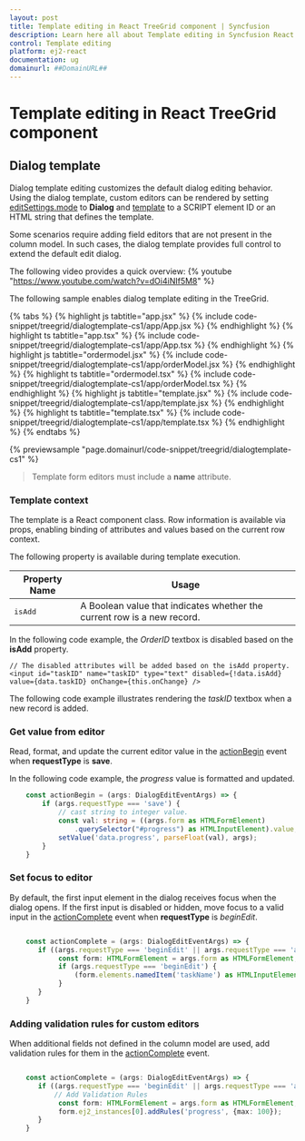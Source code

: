 ```yaml
---
layout: post
title: Template editing in React TreeGrid component | Syncfusion
description: Learn here all about Template editing in Syncfusion React TreeGrid component of Syncfusion Essential JS 2 and more.
control: Template editing 
platform: ej2-react
documentation: ug
domainurl: ##DomainURL##
---
```


# Template editing in React TreeGrid component

## Dialog template

Dialog template editing customizes the default dialog editing behavior. Using the dialog template, custom editors can be rendered by setting [editSettings.mode](https://ej2.syncfusion.com/react/documentation/api/treegrid/editSettingsModel/#mode) to **Dialog** and [template](https://ej2.syncfusion.com/react/documentation/api/treegrid/editSettingsModel/#template) to a SCRIPT element ID or an HTML string that defines the template.

Some scenarios require adding field editors that are not present in the column model. In such cases, the dialog template provides full control to extend the default edit dialog.

The following video provides a quick overview:
{% youtube "https://www.youtube.com/watch?v=dOi4iNIf5M8" %}

The following sample enables dialog template editing in the TreeGrid.

{% tabs %}
{% highlight js tabtitle="app.jsx" %}
{% include code-snippet/treegrid/dialogtemplate-cs1/app/App.jsx %}
{% endhighlight %}
{% highlight ts tabtitle="app.tsx" %}
{% include code-snippet/treegrid/dialogtemplate-cs1/app/App.tsx %}
{% endhighlight %}
{% highlight js tabtitle="ordermodel.jsx" %}
{% include code-snippet/treegrid/dialogtemplate-cs1/app/orderModel.jsx %}
{% endhighlight %}
{% highlight ts tabtitle="ordermodel.tsx" %}
{% include code-snippet/treegrid/dialogtemplate-cs1/app/orderModel.tsx %}
{% endhighlight %}
{% highlight js tabtitle="template.jsx" %}
{% include code-snippet/treegrid/dialogtemplate-cs1/app/template.jsx %}
{% endhighlight %}
{% highlight ts tabtitle="template.tsx" %}
{% include code-snippet/treegrid/dialogtemplate-cs1/app/template.tsx %}
{% endhighlight %}
{% endtabs %}

 {% previewsample "page.domainurl/code-snippet/treegrid/dialogtemplate-cs1" %}

> Template form editors must include a **name** attribute.

### Template context

The template is a React component class. Row information is available via props, enabling binding of attributes and values based on the current row context.

The following property is available during template execution.

| Property Name | Usage |
|---------------|-------|
| <kbd>isAdd</kbd> | A Boolean value that indicates whether the current row is a new record. |

In the following code example, the *OrderID* textbox is disabled based on the **isAdd** property.

```
// The disabled attributes will be added based on the isAdd property.
<input id="taskID" name="taskID" type="text" disabled={!data.isAdd} value={data.taskID} onChange={this.onChange} />

```

The following code example illustrates rendering the *taskID* textbox when a new record is added.

### Get value from editor

Read, format, and update the current editor value in the [actionBegin](https://ej2.syncfusion.com/react/documentation/api/treegrid/#actionbegin) event when **requestType** is **save**.

In the following code example, the *progress* value is formatted and updated.

```ts
    const actionBegin = (args: DialogEditEventArgs) => {
        if (args.requestType === 'save') {
            // cast string to integer value.
            const val: string = ((args.form as HTMLFormElement)
                .querySelector("#progress") as HTMLInputElement).value;
            setValue('data.progress', parseFloat(val), args);
        }
    }

```

### Set focus to editor

By default, the first input element in the dialog receives focus when the dialog opens. If the first input is disabled or hidden, move focus to a valid input in the [actionComplete](https://ej2.syncfusion.com/react/documentation/api/treegrid/#actioncomplete) event when **requestType** is *beginEdit*.

```ts

    const actionComplete = (args: DialogEditEventArgs) => {
       if ((args.requestType === 'beginEdit' || args.requestType === 'add')) {
            const form: HTMLFormElement = args.form as HTMLFormElement;
            if (args.requestType === 'beginEdit') {
                (form.elements.namedItem('taskName') as HTMLInputElement).focus();
            }
       }
    }

```

### Adding validation rules for custom editors

When additional fields not defined in the column model are used, add validation rules for them in the [actionComplete](https://ej2.syncfusion.com/react/documentation/api/treegrid/#actioncomplete) event.

```ts

    const actionComplete = (args: DialogEditEventArgs) => {
       if ((args.requestType === 'beginEdit' || args.requestType === 'add')) {
           // Add Validation Rules
            const form: HTMLFormElement = args.form as HTMLFormElement;
            form.ej2_instances[0].addRules('progress', {max: 100});
       }
    }


```